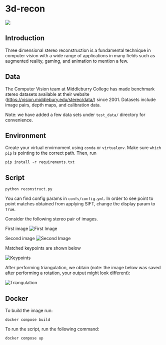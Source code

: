 # 3d-recon
<img src="https://github.com/moseskimc/3d-recon/actions/workflows/ci.yml/badge.svg">

## Introduction

Three dimensional stereo reconstruction is a fundamental technique in computer vision with a wide range of applications in many fields such as augmented reality, gaming, and animation to mention a few.

## Data

The Computer Vision team at Middleburry College has made benchmark stereo datasets available at their website (https://vision.middlebury.edu/stereo/data/) since 2001. Datasets include image pairs, depth maps, and calibration data.

Note: we have added a few data sets under `test_data/` directory for convenience.

## Environment

Create your virtual envirnoment using `conda` or `virtualenv`. Make sure `which pip` is pointing to the correct path. Then, run

```pip install -r requirements.txt ```


## Script
```python reconstruct.py```

You can find config params in `confs/config.yml`. In order to see point to point matches obtained from applying SIFT, change the display param to `True`.

Consider the following stereo pair of images.

First image
![First Image](test_data/Bicycle1-perfect/im0.png)

Second image
![Second Image](test_data/Bicycle1-perfect/im1.png)

Matched keypoints are shown below

![Keypoints](output/Bicycle-perfect/keypts.png)

After performing triangulation, we obtain (note: the image below was saved after performing a rotation, your output might look different):

![Triangulation](output/Bicycle-perfect/tri.png)

## Docker

To build the image run:

    docker compose build

To run the script, run the following command:

    docker compose up
